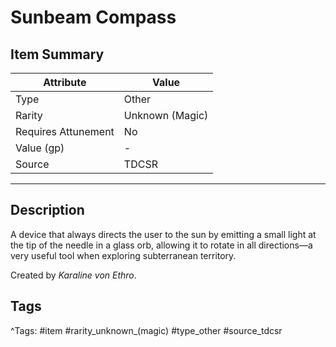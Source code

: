 # Sunbeam Compass

## Item Summary

| Attribute            | Value                        |
|----------------------|------------------------------|
| Type                 | Other |
| Rarity               | Unknown (Magic)             |
| Requires Attunement  | No                |
| Value (gp)           | -    |
| Source               | TDCSR |

---

## Description

A device that always directs the user to the sun by emitting a small light at the tip of the needle in a glass orb, allowing it to rotate in all directions—a very useful tool when exploring subterranean territory.

Created by _Karaline von Ethro_.

## Tags

^Tags: #item #rarity_unknown_(magic) #type_other #source_tdcsr